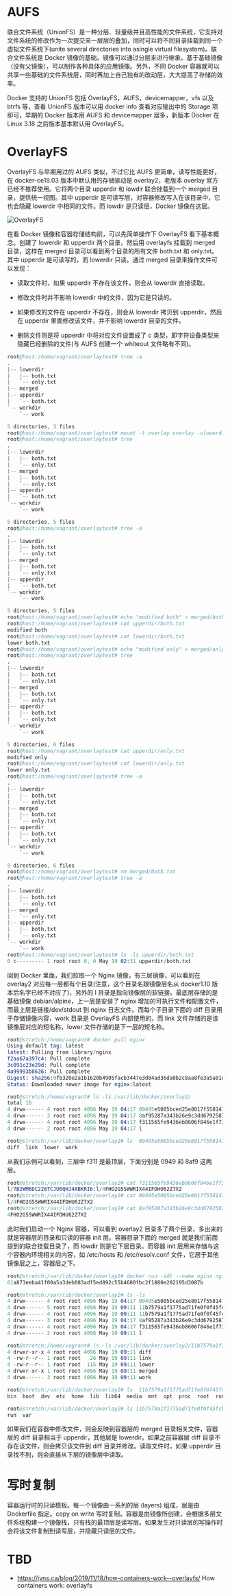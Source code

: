 # AUFS

联合文件系统（UnionFS）是一种分层、轻量级并且高性能的文件系统，它支持对文件系统的修改作为一次提交来一层层的叠加，同时可以将不同目录挂载到同一个虚拟文件系统下(unite several directories into asingle virtual filesystem)。联合文件系统是 Docker 镜像的基础。镜像可以通过分层来进行继承，基于基础镜像（没有父镜像），可以制作各种具体的应用镜像。另外，不同 Docker 容器就可以共享一些基础的文件系统层，同时再加上自己独有的改动层，大大提高了存储的效率。

Docker 支持的 UnionFS 包括 OverlayFS，AUFS，devicemapper，vfs 以及 btrfs 等，查看 UnionFS 版本可以用 docker info 查看对应输出中的 Storage 项即可，早期的 Docker 版本用 AUFS 和 devicemapper 居多，新版本 Docker 在 Linux 3.18 之后版本基本默认用 OverlayFS。

# OverlayFS

OverlayFS 与早期用过的 AUFS 类似，不过它比 AUFS 更简单，读写性能更好，在 docker-ce18.03 版本中默认用的存储驱动是 overlay2，老版本 overlay 官方已经不推荐使用。它将两个目录 upperdir 和 lowdir 联合挂载到一个 merged 目录，提供统一视图。其中 upperdir 是可读写层，对容器修改写入在该目录中，它也会隐藏 lowerdir 中相同的文件。而 lowdir 是只读层，Docker 镜像在这层。

![OverlayFS](https://i.postimg.cc/FR2m1WZs/image.png)

在看 Docker 镜像和容器存储结构前，可以先简单操作下 OverlayFS 看下基本概念。创建了 lowerdir 和 upperdir 两个目录，然后用 overlayfs 挂载到 merged 目录，这样在 merged 目录可以看到两个目录的所有文件 both.txt 和 only.txt。其中 upperdir 是可读写的，而 lowerdir 只读。通过 merged 目录来操作文件可以发现：

- 读取文件时，如果 upperdir 不存在该文件，则会从 lowerdir 直接读取。

- 修改文件时并不影响 lowerdir 中的文件，因为它是只读的。

- 如果修改的文件在 upperdir 不存在，则会从 lowerdir 拷贝到 upperdir，然后在 upperdir 里面修改该文件，并不影响 lowerdir 目录的文件。

- 删除文件则是将 upperdir 中将对应文件设置成了 c 类型，即字符设备类型来隐藏已经删除的文件(与 AUFS 创建一个 whiteout 文件略有不同)。

```s
root@host:/home/vagrant/overlaytest# tree -a
.
|-- lowerdir
|   |-- both.txt
|   `-- only.txt
|-- merged
|-- upperdir
|   `-- both.txt
`-- workdir
    `-- work

5 directories, 3 files
root@host:/home/vagrant/overlaytest# mount -t overlay overlay -olowerdir=./lowerdir,upperdir=./upperdir,workdir=./workdir ./merged
root@host:/home/vagrant/overlaytest# tree
.
|-- lowerdir
|   |-- both.txt
|   `-- only.txt
|-- merged
|   |-- both.txt
|   `-- only.txt
|-- upperdir
|   `-- both.txt
`-- workdir
    `-- work

5 directories, 5 files
root@host:/home/vagrant/overlaytest# tree -a
.
|-- lowerdir
|   |-- both.txt
|   `-- only.txt
|-- merged
|   |-- both.txt
|   `-- only.txt
|-- upperdir
|   `-- both.txt
`-- workdir
    `-- work

5 directories, 5 files
root@host:/home/vagrant/overlaytest# echo "modified both" > merged/both.txt
root@host:/home/vagrant/overlaytest# cat upperdir/both.txt
modified both
root@host:/home/vagrant/overlaytest# cat lowerdir/both.txt
lower both.txt
root@host:/home/vagrant/overlaytest# echo "modified only" > merged/only.txt
root@host:/home/vagrant/overlaytest# tree
.
|-- lowerdir
|   |-- both.txt
|   `-- only.txt
|-- merged
|   |-- both.txt
|   `-- only.txt
|-- upperdir
|   |-- both.txt
|   `-- only.txt
`-- workdir
    `-- work

5 directories, 6 files
root@host:/home/vagrant/overlaytest# cat upperdir/only.txt
modified only
root@host:/home/vagrant/overlaytest# cat lowerdir/only.txt
lower only.txt
root@host:/home/vagrant/overlaytest# tree -a
.
|-- lowerdir
|   |-- both.txt
|   `-- only.txt
|-- merged
|   |-- both.txt
|   `-- only.txt
|-- upperdir
|   |-- both.txt
|   `-- only.txt
`-- workdir
    `-- work

5 directories, 6 files
root@host:/home/vagrant/overlaytest# rm merged/both.txt
root@host:/home/vagrant/overlaytest# tree -a
.
|-- lowerdir
|   |-- both.txt
|   `-- only.txt
|-- merged
|   `-- only.txt
|-- upperdir
|   |-- both.txt
|   `-- only.txt
`-- workdir
    `-- work
root@host:/home/vagrant/overlaytest# ls -ls upperdir/both.txt
0 c--------- 1 root root 0, 0 May 19 02:31 upperdir/both.txt
```

回到 Docker 里面，我们拉取一个 Nginx 镜像，有三层镜像，可以看到在 overlay2 对应每一层都有个目录(注意，这个目录名跟镜像层名从 docker1.10 版本后名字已经不对应了)，另外的 l 目录是指向镜像层的软链接。最底层存储的是基础镜像 debian/alpine，上一层是安装了 nginx 增加的可执行文件和配置文件，而最上层是链接/dev/stdout 到 nginx 日志文件。而每个子目录下面的 diff 目录用于存储镜像内容，work 目录是 OverlayFS 内部使用的，而 link 文件存储的是该镜像层对应的短名称，lower 文件存储的是下一层的短名称。

```s
root@stretch:/home/vagrant# docker pull nginx
Using default tag: latest
latest: Pulling from library/nginx
f2aa67a397c4: Pull complete
3c091c23e29d: Pull complete
4a99993b8636: Pull complete
Digest: sha256:0fb320e2a1b1620b4905facb3447e3d84ad36da0b2c8aa8fe3a5a81d1187b884
Status: Downloaded newer image for nginx:latest

root@stretch:/home/vagrant# ls -ls /var/lib/docker/overlay2/
total 16
4 drwx------ 4 root root 4096 May 19 04:17 09495e5085bced25e8017f558147f82e61b012a8f632a0b6aac363462b1db8b0
4 drwx------ 3 root root 4096 May 19 04:17 8af95287a343b26e9c3dd679258773880e7bdbbe914198ba63a8ed1b4c5f5554
4 drwx------ 4 root root 4096 May 19 04:17 f311565fe9436eb8606f846e1f73f38287841773e8d041933a41259fe6f96afe
4 drwx------ 2 root root 4096 May 19 04:17 l

root@stretch:/var/lib/docker/overlay2# ls  09495e5085bced25e8017f558147f82e61b012a8f632a0b6aac363462b1db8b0/
diff  link  lower  work
```

从我们示例可以看到，三层中 f311 是最顶层，下面分别是 0949 和 8af9 这两层。

```s
root@stretch:/var/lib/docker/overlay2# cat f311565fe9436eb8606f846e1f73f38287841773e8d041933a41259fe6f96afe/lower
l/7B2WM6DC226TCJU6QHJ4ABKRI6:l/4FHO2G5SWWRIX44IFDHU62Z7X2
root@stretch:/var/lib/docker/overlay2# cat 09495e5085bced25e8017f558147f82e61b012a8f632a0b6aac363462b1db8b0/lower
l/4FHO2G5SWWRIX44IFDHU62Z7X2
root@stretch:/var/lib/docker/overlay2# cat 8af95287a343b26e9c3dd679258773880e7bdbbe914198ba63a8ed1b4c5f5554/link
4FHO2G5SWWRIX44IFDHU62Z7X2
```

此时我们启动一个 Nginx 容器，可以看到 overlay2 目录多了两个目录，多出来的就是容器层的目录和只读的容器 init 层。容器目录下面的 merged 就是我们前面提到的联合挂载目录了，而 lowdir 则是它下层目录。而容器 init 层用来存储与这个容器内环境相关的内容，如 /etc/hosts 和 /etc/resolv.conf 文件，它居于其他镜像层之上，容器层之下。

```s
root@stretch:/var/lib/docker/overlay2# docker run -idt --name nginx nginx
01a873eeba41f00a5a3deb083adf5ed892c55b4680fbc2f1880e282195d3087b

root@stretch:/var/lib/docker/overlay2# ls -ls
4 drwx------ 4 root root 4096 May 19 04:17 09495e5085bced25e8017f558147f82e61b012a8f632a0b6aac363462b1db8b0
4 drwx------ 5 root root 4096 May 19 09:11 11b7579a1f1775ad71fe0f0f45fcb74c241fce319f5125b1b92cb442385065b1
4 drwx------ 4 root root 4096 May 19 09:11 11b7579a1f1775ad71fe0f0f45fcb74c241fce319f5125b1b92cb442385065b1-init
4 drwx------ 3 root root 4096 May 19 04:17 8af95287a343b26e9c3dd679258773880e7bdbbe914198ba63a8ed1b4c5f5554
4 drwx------ 4 root root 4096 May 19 04:17 f311565fe9436eb8606f846e1f73f38287841773e8d041933a41259fe6f96afe
4 drwx------ 2 root root 4096 May 19 09:11 l

root@stretch:/home/vagrant# ls -ls /var/lib/docker/overlay2/11b7579a1f1775ad71fe0f0f45fcb74c241fce319f5125b1b92cb442385065b1/
4 drwxr-xr-x 4 root root 4096 May 19 09:11 diff
4 -rw-r--r-- 1 root root   26 May 19 09:11 link
4 -rw-r--r-- 1 root root  115 May 19 09:11 lower
4 drwxr-xr-x 1 root root 4096 May 19 09:11 merged
4 drwx------ 3 root root 4096 May 19 09:11 work

root@stretch:/var/lib/docker/overlay2# ls  11b7579a1f1775ad71fe0f0f45fcb74c241fce319f5125b1b92cb442385065b1/merged/
bin  boot  dev  etc  home  lib  lib64  media  mnt  opt  proc  root  run  sbin  srv  sys  tmp  usr  var

root@stretch:/var/lib/docker/overlay2# ls 11b7579a1f1775ad71fe0f0f45fcb74c241fce319f5125b1b92cb442385065b1/diff/
run  var
```

如果我们在容器中修改文件，则会反映到容器层的 merged 目录相关文件，容器层的 diff 目录相当于 upperdir，其他层是 lowerdir。如果之前容器层 diff 目录不存在该文件，则会拷贝该文件到 diff 目录并修改。读取文件时，如果 upperdir 目录找不到，则会直接从下层的镜像层中读取。

# 写时复制

容器运行时的只读模板。每一个镜像由一系列的层 (layers) 组成，层是由 Dockerfile 指定。copy on write 写时复制。容器是由镜像所创建，会根据多层文件系统构建一个镜像栈，只有栈的最顶层是读写层。如果发生对只读层的写操作时会将该文件复制到读写层，并隐藏只读层的文件。

# TBD

- https://jvns.ca/blog/2019/11/18/how-containers-work--overlayfs/ How containers work: overlayfs
